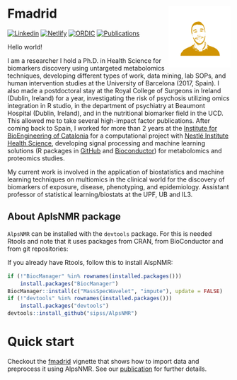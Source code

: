 # Fmadrid <img src='static/images/logo.png' align="right" height="139" />

[![Linkedin](https://img.shields.io/static/v1?label=Linkedin&message=Profile&color=darkblue)](https://www.linkedin.com/in/francisco-m-74489010a/)
[![Netlify](https://img.shields.io/static/v1?label=Netlify&message=Page&color=yellow)](https://franciscomadrid.netlify.app/)
[![ORDIC](https://img.shields.io/static/v1?label=ORCID&message=ID&color=lightgreen)](https://orcid.org/0000-0001-9333-0014)
[![Publications](https://img.shields.io/static/v1?label=Scholar&message=Publications&color=blue)](https://scholar.google.es/citations?user=O6jL4bcAAAAJ&hl=es)

Hello world!

I am a researcher 
I hold a Ph.D. in Health Science for biomarkers discovery using untargeted metabolomics techniques, developing different types of work, data mining, lab SOPs, and human intervention studies at the University of Barcelona (2017, Spain). I also made a postdoctoral stay at the Royal College of Surgeons in Ireland (Dublin, Ireland) for a year, investigating the risk of psychosis utilizing omics integration in R studio, in the department of psychiatry at Beaumont Hospital (Dublin, Ireland), and in the nutritional biomarker field in the UCD. This allowed me to take several high-impact factor publications. After coming back to Spain, I worked for more than 2 years at the [Institute for BioEngineering of Catalonia](https://ibecbarcelona.eu/) for a computational project with [Nestlé Institute Health Science](https://www.nestlehealthscience.com/), developing signal processing and machine learning solutions (R packages in [GitHub](https://github.com/sipss) and [Bioconductor](https://www.bioconductor.org/packages/release/bioc/html/AlpsNMR.html)) for metabolomics and proteomics studies.

My current work is involved in the application of biostatistics and machine learning techniques on multiomics in the clinical world for the discovery of biomarkers of exposure, disease, phenotyping, and epidemiology. Assistant professor of statistical learning/biostats at the UPF, UB and IL3.


## About AplsNMR package

`AlpsNMR` can be installed with the `devtools` package. For this is needed
Rtools and note that it uses packages from
CRAN, from BioConductor and from git repositories:

If you already have Rtools, follow this to install AlspNMR:

```r
if (!"BiocManager" %in% rownames(installed.packages()))  
    install.packages("BiocManager")  
BiocManager::install(c("MassSpecWavelet", "impute"), update = FALSE)  
if (!"devtools" %in% rownames(installed.packages()))  
    install.packages("devtools")  
devtools::install_github("sipss/AlpsNMR")
```

Quick start
=============

Checkout the [fmadrid](https://sipss.github.io/AlpsNMR/articles/introduction-to-alpsnmr.html) vignette that shows how to import data and preprocess it using AlpsNMR. See our [publication](https://doi.org/10.1093/bioinformatics/btaa022) for further details.


